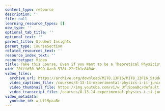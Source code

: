 ```yaml
---
content_type: resource
description: ''
file: null
learning_resource_types: []
ocw_type: ''
optional_tab_title: ''
optional_text: ''
parent_title: Student Insights
parent_type: CourseSection
related_resources_text: ''
resource_index_text: ''
resourcetype: Video
title: Take this Course, Even if you Want to be a Theoretical Physicist
uid: 20fffd50-9699-8ac0-578f-22c7b1c8404e
video_files:
  archive_url: https://archive.org/download/MIT8.13F16/MIT8_13F16_Students_Take_This_Course_300k.mp4
  video_captions_file: /courses/8-13-14-experimental-physics-i-ii-junior-lab-fall-2016-spring-2017/d996ca3b9f085169b533bbab4ea94043_w_Ufl9paaBc.vtt
  video_thumbnail_file: https://img.youtube.com/vi/w_Ufl9paaBc/default.jpg
  video_transcript_file: /courses/8-13-14-experimental-physics-i-ii-junior-lab-fall-2016-spring-2017/af9c30a5f600ace158a06e98908938a0_w_Ufl9paaBc.pdf
video_metadata:
  youtube_id: w_Ufl9paaBc
---
```

